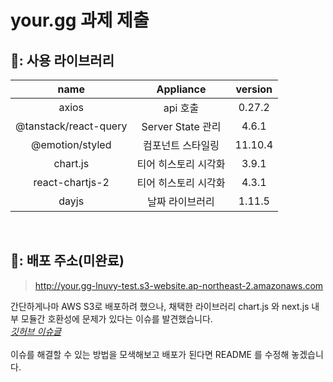 # your.gg 과제 제출



## 📌: 사용 라이브러리
| name                | Appliance               | version  |
| :-----------------: | :---------------------: | :------: |
| axios               | api 호출                 |0.27.2|
| @tanstack/react-query| Server State 관리       |4.6.1|
| @emotion/styled     | 컴포넌트 스타일링           |11.10.4|
| chart.js            | 티어 히스토리 시각화         |3.9.1|
| react-chartjs-2     | 티어 히스토리 시각화         |4.3.1|
| dayjs               | 날짜 라이브러리             |1.11.5|

<br>

## 📌: 배포 주소(미완료)
> http://your.gg-lnuvy-test.s3-website.ap-northeast-2.amazonaws.com


간단하게나마 AWS S3로 배포하려 했으나, 채택한 라이브러리 chart.js 와 next.js 내부 모듈간 호환성에 문제가 있다는 이슈를 발견했습니다.  
*[깃허브 이슈글](https://github.com/chartjs/Chart.js/issues/10673)*
<br><br>
이슈를 해결할 수 있는 방법을 모색해보고 배포가 된다면 README 를 수정해 놓겠습니다.

